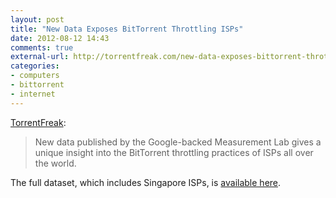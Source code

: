 ```yaml
---
layout: post
title: "New Data Exposes BitTorrent Throttling ISPs"
date: 2012-08-12 14:43
comments: true
external-url: http://torrentfreak.com/new-data-exposes-bittorrent-throttling-isps-120809/
categories: 
- computers
- bittorrent
- internet
---
```

[TorrentFreak][source]:

> New data published by the Google-backed Measurement Lab gives a unique insight into the BitTorrent throttling practices of ISPs all over the world.

The full dataset, which includes Singapore ISPs, is [available here][1].

[1]: http://dpi.ischool.syr.edu/ISPtable.html
[source]: http://torrentfreak.com/new-data-exposes-bittorrent-throttling-isps-120809/
